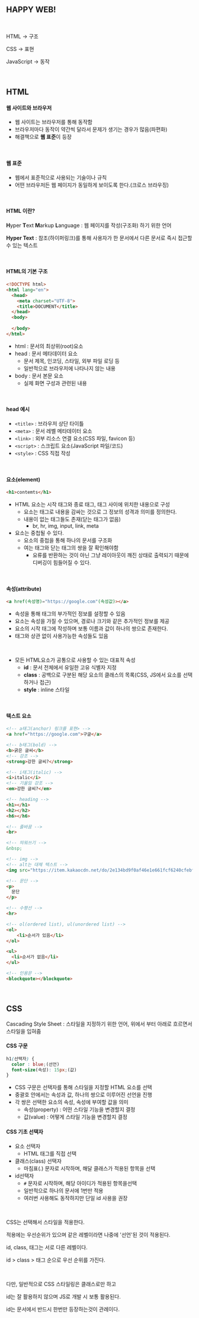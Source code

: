 ## HAPPY WEB!

<br>

HTML -> 구조

CSS -> 표현

JavaScript -> 동작

<br>

## HTML

#### 웹 사이트와 브라우저

* 웹 사이트는 브라우저를 통해 동작함
* 브라우저마다 동작이 약간씩 달라서 문제가 생기는 경우가 많음(파편화)
* 해결책으로 **웹 표준**이 등장

<br>

#### 웹 표준

* 웹에서 표준적으로 사용되는 기술이나 규칙
* 어떤 브라우저든 웹 페이지가 동일하게 보이도록 한다.(크로스 브라우징)

<br>

#### HTML 이란?

**H**yper **T**ext **M**arkup **L**anguage : 웹 페이지를 작성(구조화) 하기 위한 언어

**Hyper Text** : 참조(하이퍼링크)를 통해 사용자가 한 문서에서 다른 문서로 즉시 접근할 수 있는 텍스트

<br>

#### HTML의 기본 구조

``` html
<!DOCTYPE html>
<html lang="en">
  <head>
    <meta charset="UTF-8">
    <title>DOCUMENT</title>
  </head>
  <body>
    
  </body>
</html>
```

* html : 문서의 최상위(root)요소
* head : 문서 메타데이터 요소
  * 문서 제목, 인코딩, 스타일, 외부 파일 로딩 등
  * 일반적으로 브라우저에 나타나지 않는 내용
* body : 문서 본문 요소
  * 실제 화면 구성과 관련된 내용

<br>

#### head 예시

* `<title>` : 브라우저 상단 타이틀
* `<meta>` : 문서 레벨 메타데이터 요소
* `<link>` : 외부 리소스 연결 요소(CSS 파일, favicon 등)
* `<script>` : 스크립트 요소(JavaScript 파일/코드)
* `<style>` : CSS 직접 작성

<br>

#### 요소(element)

``` html
<h1>contemts</h1>
```

* HTML 요소는 시작 태그와 종료 태그, 태그 사이에 위치한 내용으로 구성
  * 요소는 태그로 내용을 감싸는 것으로 그 정보의 성격과 의미를 정의한다.
  * 내용이 없는 태그들도 존재(닫는 태그가 없음)
    * br, hr, img, input, link, meta
* 요소는 중첩될 수 있다.
  * 요소의 중첩을 통해 하나의 문서를 구조화
  * 여는 태그와 닫는 태그의 쌍을 잘 확인해야함
    * 요류를 반환하는 것이 아닌 그냥 레이아웃이 깨진 상태로 출력되기 때문에 디버깅이 힘들어질 수 있다.

<br>

#### 속성(attribute)

``` html
<a href(속성명)="https://google.com"(속성값)></a>
```

* 속성을 통해 태그의 부가적인 정보를 설정할 수 있음
* 요소는 속성을 가질 수 있으며, 경로나 크기와 같은 추가적인 정보를 제공
* 요소의 시작 태그에 작성하며 보통 이름과 값이 하나의 쌍으로 존재한다.
* 태그와 상관 없이 사용가능한 속성들도 있음

<br>

* 모든 HTML요소가 공통으로 사용할 수 있는 대표적 속성
  * **id** : 문서 전체에서 유일한 고유 식별자 지정
  * **class** : 공백으로 구분된 해당 요소의 클래스의 목록(CSS, JS에서 요소를 선택하거나 접근)
  * **style** : inline 스타일

<br>

#### 텍스트 요소

``` html
<!-- a태그(anchor) 링크를 표현> -->
<a href="https://google.com">구글</a> 

<!-- b태그(bold) -->
<b>굵은 글씨</b>
<!-- 강조 -->
<strong>강한 글씨?</strong>

<!-- i태그(italic) -->
<i>italic</i>
<!-- 기울임 강조 -->
<em>강한 글씨?</em>

<!-- heading -->
<h1></h1>
<h2></h2>
<h6></h6>

<!-- 줄바꿈 -->
<br>

<!-- 띄워쓰기 -->
&nbsp;

<!-- img -->
<!-- alt는 대체 텍스트 -->
<img src="https://item.kakaocdn.net/do/2e134bd9f0af46e1e661fcf6240cfebfa88f7b2cbb72be0bdfff91ad65b168ab" alt="농담곰">

<!-- 문단 -->
<p>
  문단
</p>

<!-- 수평선 -->
<hr>

<!-- ol(ordered list), ul(unordered list) -->
<ol>
	<li>순서가 있음</li>
</ol>

<ul>
  <li>순서가 없음</li>
</ul>

<!-- 인용문 -->
<blockquote></blockquote>
```

<br>

## CSS

Cascading Style Sheet : 스타일을 지정하기 위한 언어, 위에서 부터 아래로 흐르면서 스타일을 입혀줌

#### CSS 구문

``` css
h1(선택자) {
  color : blue;(선언)
  font-size(속성): 15px;(값)
}
```

* CSS 구문은 선택자를 통해 스타일을 지정할 HTML 요소를 선택
* 중괄호 안에서는 속성과 값, 하나의 쌍으로 이루어진 선언을 진행
* 각 쌍은 선택한 요소의 속성, 속성에 부여할 값을 의미
  * 속성(property) : 어떤 스타일 기능을 변경할지 결정
  * 값(value) : 어떻게 스타일 기능을 변경할지 결정



#### CSS 기초 선택자

* 요소 선택자
  * HTML 태그를 직접 선택
* 클래스(class) 선택자
  * 마침표(.) 문자로 시작하며, 해달 클래스가 적용된 항목을 선택
* id선택자
  * `#` 문자로 시작하며, 해당 아이디가 적용된 항목을선택
  * 일반적으로 하나의 문서에 1번만 적용
  * 여러번 사용해도 동작하지만 단일 id 사용을 권장

<br>

CSS는 선택해서 스타일을 적용한다.

적용에는 우선순위가 있으며 같은 레벨이라면 나중에 '선언'된 것이 적용된다.

id, class, 태그는 서로 다른 레벨이다.

id > class > 태그 순으로 우선 순위를 가진다.

<br>

다만, 일반적으로 CSS 스타일링은 클래스로만 하고

id는 잘 활용하지 않으며 JS로 개발 시 보통 활용된다.

id는 문서에서 반드시 한번만 등장하는것이 관례이다.

